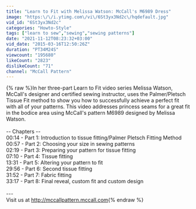 ```yaml
---
title: "Learn to Fit with Melissa Watson: McCall's M6989 Dress"
image: "https:\/\/i.ytimg.com\/vi\/6St3yx3Nd2c\/hqdefault.jpg"
vid_id: "6St3yx3Nd2c"
categories: "Howto-Style"
tags: ["learn to sew","sewing","sewing patterns"]
date: "2021-11-12T08:23:32+03:00"
vid_date: "2015-03-16T12:50:26Z"
duration: "PT34M24S"
viewcount: "195680"
likeCount: "2823"
dislikeCount: "71"
channel: "McCall Pattern"
---
```

{% raw %}In her three-part Learn to Fit video series Melissa Watson, McCall's designer and certified sewing instructor, uses the Palmer/Pletsch Tissue Fit method to show you how to successfully achieve a perfect fit with all of your patterns. This video addresses princess seams for a great fit in the bodice area using McCall's pattern M6989 designed by Melissa Watson.<br /><br />-- Chapters --<br />00:14 - Part 1: Introduction to tissue fitting/Palmer Pletsch Fitting Method<br />00:57 - Part 2: Choosing your size in sewing patterns<br />02:19 - Part 3: Preparing your pattern for tissue fitting<br />07:10 - Part 4: Tissue fitting<br />13:31 - Part 5: Altering your pattern to fit<br />29:56 - Part 6: Second tissue fitting<br />31:52 - Part 7: Fabric fitting<br />33:17 - Part 8: Final reveal, custom fit and custom design<br /><br />---<br />Visit us at <a rel="nofollow" target="blank" href="http://mccallpattern.mccall.com">http://mccallpattern.mccall.com</a>{% endraw %}
